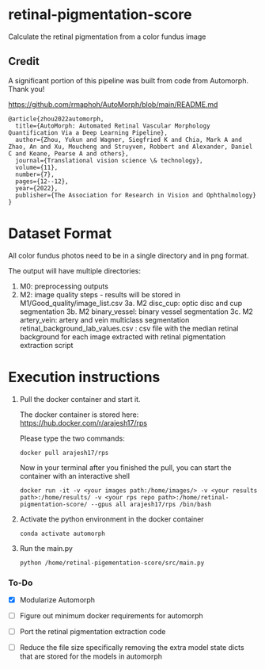 # retinal-pigmentation-score
Calculate the retinal pigmentation from a color fundus image

## Credit
A significant portion of this pipeline was built from code from Automorph. Thank you!

https://github.com/rmaphoh/AutoMorph/blob/main/README.md

```
@article{zhou2022automorph,
  title={AutoMorph: Automated Retinal Vascular Morphology Quantification Via a Deep Learning Pipeline},
  author={Zhou, Yukun and Wagner, Siegfried K and Chia, Mark A and Zhao, An and Xu, Moucheng and Struyven, Robbert and Alexander, Daniel C and Keane, Pearse A and others},
  journal={Translational vision science \& technology},
  volume={11},
  number={7},
  pages={12--12},
  year={2022},
  publisher={The Association for Research in Vision and Ophthalmology}
}
```

# Dataset Format

All color fundus photos need to be in a single directory and in png format.

The output will have multiple directories:

  1. M0: preprocessing outputs
  2. M2: image quality steps - results will be stored in M1/Good_quality/image_list.csv
  3a. M2 disc_cup: optic disc and cup segmentation
  3b. M2 binary_vessel: binary vessel segmentation
  3c. M2 artery_vein: artery and vein multiclass segmentation
  retinal_background_lab_values.csv : csv file with the median retinal background for each image extracted with retinal pigmentation extraction script
  

# Execution instructions

1. Pull the docker container and start it.

    The docker container is stored here: https://hub.docker.com/r/arajesh17/rps

    Please type the two commands:
    
      `docker pull arajesh17/rps`
    
    Now in your terminal after you finished the pull, you can start the container with an interactive shell
    
      `docker run -it -v <your images path:/home/images/> -v <your results path>:/home/results/ -v <your rps repo path>:/home/retinal-pigmentation-score/ --gpus all arajesh17/rps /bin/bash`

2. Activate the python environment in the docker container

    `conda activate automorph`

3. Run the main.py

    `python /home/retinal-pigementation-score/src/main.py`


### To-Do
- [X] Modularize Automorph
- [ ] Figure out minimum docker requirements for automorph
- [ ] Port the retinal pigmentation extraction code
- [ ] Reduce the file size specifically removing the extra model state dicts that are stored for the models in automorph

